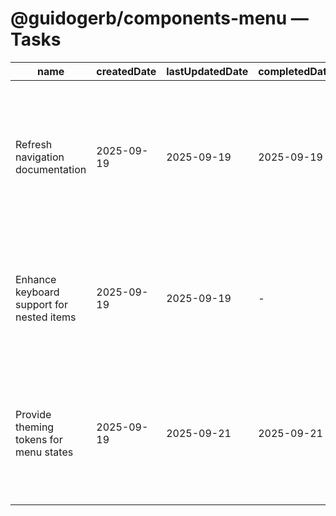 # @guidogerb/components-menu — Tasks

| name                                      | createdDate | lastUpdatedDate | completedDate | status      | description                                                                                      |
| ----------------------------------------- | ----------- | --------------- | ------------- | ----------- | ------------------------------------------------------------------------------------------------ |
| Refresh navigation documentation          | 2025-09-19  | 2025-09-19      | 2025-09-19    | complete    | Checked that the README explains item shapes, props, and active-path handling for shared menus.  |
| Enhance keyboard support for nested items | 2025-09-19  | 2025-09-19      | -             | in progress | Implement arrow key roving tabindex behaviour and focus trapping for mega-menu variants.         |
| Provide theming tokens for menu states    | 2025-09-19  | 2025-09-21      | 2025-09-21    | complete    | Publish CSS custom properties for hover, focus, and current states so tenants can align styling. |

